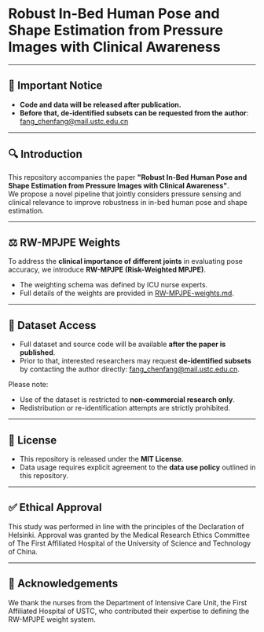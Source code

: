 # Robust In-Bed Human Pose and Shape Estimation from Pressure Images with Clinical Awareness

---

## 📌 Important Notice

- **Code and data will be released after publication.**
- **Before that, de-identified subsets can be requested from the author**: [fang_chenfang@mail.ustc.edu.cn](mailto:fang_chenfang@mail.ustc.edu.cn)

---

## 🔍 Introduction

This repository accompanies the paper **"Robust In-Bed Human Pose and Shape Estimation from Pressure Images with Clinical Awareness"**.  
We propose a novel pipeline that jointly considers pressure sensing and clinical relevance to improve robustness in in-bed human pose and shape estimation.

---

## ⚖️ RW-MPJPE Weights

To address the **clinical importance of different joints** in evaluating pose accuracy, we introduce **RW-MPJPE (Risk-Weighted MPJPE)**.  
- The weighting schema was defined by ICU nurse experts.  
- Full details of the weights are provided in [RW-MPJPE-weights.md](RW-MPJPE-weights.md).  

---

## 📂 Dataset Access

- Full dataset and source code will be available **after the paper is published**.  
- Prior to that, interested researchers may request **de-identified subsets** by contacting the author directly: [fang_chenfang@mail.ustc.edu.cn](mailto:fang_chenfang@mail.ustc.edu.cn).  

Please note:
- Use of the dataset is restricted to **non-commercial research only**.  
- Redistribution or re-identification attempts are strictly prohibited.  


---

## 📜 License

- This repository is released under the **MIT License**.  
- Data usage requires explicit agreement to the **data use policy** outlined in this repository.  

---
## ✅ Ethical Approval


This study was performed in line with the principles of the Declaration of Helsinki. Approval was granted by the Medical Research Ethics Committee of The First Affiliated Hospital of the University of Science and Technology of China.

---
## 🙏 Acknowledgements

We thank the nurses from the Department of Intensive Care Unit, the First Affiliated Hospital of USTC, who contributed their expertise to defining the RW-MPJPE weight system.
